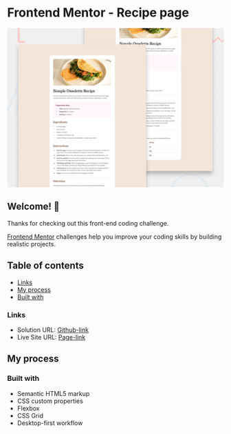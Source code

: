 # Frontend Mentor - Recipe page

![Design preview for the Recipe page coding challenge](./design/desktop-preview.jpg)

## Welcome! 👋

Thanks for checking out this front-end coding challenge.

[Frontend Mentor](https://www.frontendmentor.io) challenges help you improve your coding skills by building realistic projects.

## Table of contents

- [Links](#links)
- [My process](#my-process)
- [Built with](#built-with)

### Links

- Solution URL: [Github-link](https://github.com/Mikiyas6/recipe-page)
- Live Site URL: [Page-link](https://mikiyas6.github.io/recipe-page/)

## My process

### Built with

- Semantic HTML5 markup
- CSS custom properties
- Flexbox
- CSS Grid
- Desktop-first workflow
